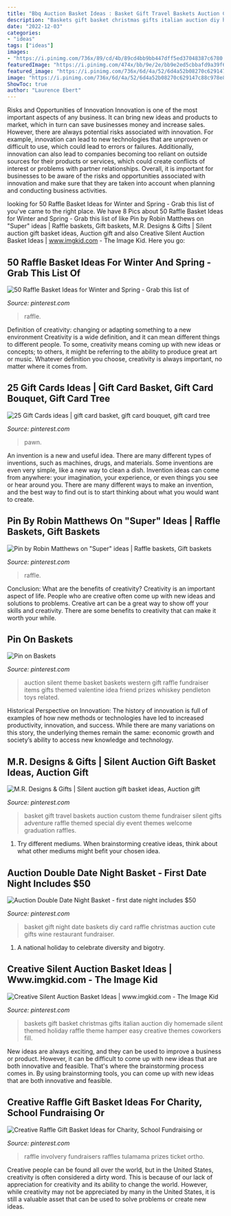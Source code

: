 ```yaml
---
title: "Bbq Auction Basket Ideas : Basket Gift Travel Baskets Auction Custom Theme Fundraiser Silent Gifts Adventure Raffle Themed Special Diy Event Themes Welcome Graduation Raffles"
description: "Baskets gift basket christmas gifts italian auction diy homemade silent themed holiday raffle theme hamper easy creative themes coworkers fill"
date: "2022-12-03"
categories:
- "ideas"
tags: ["ideas"]
images:
- "https://i.pinimg.com/736x/89/cd/4b/89cd4bb9bb447dff5ed37048387c6780.jpg"
featuredImage: "https://i.pinimg.com/474x/bb/9e/2e/bb9e2ed5cbbafd9a39f680b991b11700--gift-card-basket-gift-baskets.jpg"
featured_image: "https://i.pinimg.com/736x/6d/4a/52/6d4a52b08270c629147c88c978e8b783.jpg"
image: "https://i.pinimg.com/736x/6d/4a/52/6d4a52b08270c629147c88c978e8b783.jpg"
ShowToc: true
author: "Laurence Ebert"
---
```



Risks and Opportunities of Innovation
Innovation is one of the most important aspects of any business. It can bring new ideas and products to market, which in turn can save businesses money and increase sales. However, there are always potential risks associated with innovation. For example, innovation can lead to new technologies that are unproven or difficult to use, which could lead to errors or failures. Additionally, innovation can also lead to companies becoming too reliant on outside sources for their products or services, which could create conflicts of interest or problems with partner relationships. Overall, it is important for businesses to be aware of the risks and opportunities associated with innovation and make sure that they are taken into account when planning and conducting business activities.

	

		
looking for 50 Raffle Basket Ideas for Winter and Spring - Grab this list of you've came to the right place. We have 8 Pics about 50 Raffle Basket Ideas for Winter and Spring - Grab this list of like Pin by Robin Matthews on &quot;Super&quot; ideas | Raffle baskets, Gift baskets, M.R. Designs &amp; Gifts | Silent auction gift basket ideas, Auction gift and also Creative Silent Auction Basket Ideas | www.imgkid.com - The Image Kid. Here you go:
		
    
## 50 Raffle Basket Ideas For Winter And Spring - Grab This List Of

<img loading=lazy src="https://i.pinimg.com/736x/6d/4a/52/6d4a52b08270c629147c88c978e8b783.jpg" onerror="this.onerror=null;this.src='https://tse4.mm.bing.net/th?id=OIP.d2NgYIqjqbsPHjUMV5w0jAHaSh&amp;pid=15.1';" alt="50 Raffle Basket Ideas for Winter and Spring - Grab this list of">

_Source: pinterest.com_

>raffle. 

	

Definition of creativity: changing or adapting something to a new environment
Creativity is a wide definition, and it can mean different things to different people. To some, creativity means coming up with new ideas or concepts; to others, it might be referring to the ability to produce great art or music. Whatever definition you choose, creativity is always important, no matter where it comes from.

    
## 25 Gift Cards Ideas | Gift Card Basket, Gift Card Bouquet, Gift Card Tree

<img loading=lazy src="https://i.pinimg.com/474x/bb/9e/2e/bb9e2ed5cbbafd9a39f680b991b11700--gift-card-basket-gift-baskets.jpg" onerror="this.onerror=null;this.src='https://tse2.mm.bing.net/th?id=OIP.OXEgv-xFugeS8-_NVuTtvgAAAA&amp;pid=15.1';" alt="25 Gift Cards ideas | gift card basket, gift card bouquet, gift card tree">

_Source: pinterest.com_

>pawn. 

	

An invention is a new and useful idea. There are many different types of inventions, such as machines, drugs, and materials. Some inventions are even very simple, like a new way to clean a dish. Invention ideas can come from anywhere: your imagination, your experience, or even things you see or hear around you. There are many different ways to make an invention, and the best way to find out is to start thinking about what you would want to create.

    
## Pin By Robin Matthews On &quot;Super&quot; Ideas | Raffle Baskets, Gift Baskets

<img loading=lazy src="https://i.pinimg.com/736x/29/59/29/295929f528ccacfc5e442f3baca4c4c1.jpg" onerror="this.onerror=null;this.src='https://tse1.mm.bing.net/th?id=OIP.W39WDpRzwbaazToAJ8FEnAHaHa&amp;pid=15.1';" alt="Pin by Robin Matthews on &quot;Super&quot; ideas | Raffle baskets, Gift baskets">

_Source: pinterest.com_

>raffle. 

	

Conclusion: What are the benefits of creativity?
Creativity is an important aspect of life. People who are creative often come up with new ideas and solutions to problems. Creative art can be a great way to show off your skills and creativity. There are some benefits to creativity that can make it worth your while.

    
## Pin On Baskets

<img loading=lazy src="https://i.pinimg.com/736x/69/6b/5d/696b5d0605b2195d866812272f17c8d7--theme-baskets-raffle-baskets.jpg" onerror="this.onerror=null;this.src='https://tse4.mm.bing.net/th?id=OIP.tdF41qXMXFeMybtiiJbhjgHaKo&amp;pid=15.1';" alt="Pin on Baskets">

_Source: pinterest.com_

>auction silent theme basket baskets western gift raffle fundraiser items gifts themed valentine idea friend prizes whiskey pendleton toys related. 

	

Historical Perspective on Innovation:
The history of innovation is full of examples of how new methods or technologies have led to increased productivity, innovation, and success. While there are many variations on this story, the underlying themes remain the same: economic growth and society’s ability to access new knowledge and technology.

    
## M.R. Designs &amp; Gifts | Silent Auction Gift Basket Ideas, Auction Gift

<img loading=lazy src="https://i.pinimg.com/736x/89/cd/4b/89cd4bb9bb447dff5ed37048387c6780.jpg" onerror="this.onerror=null;this.src='https://tse4.mm.bing.net/th?id=OIP._-FEj6pNMDreJ7Ol6xm0qwAAAA&amp;pid=15.1';" alt="M.R. Designs &amp; Gifts | Silent auction gift basket ideas, Auction gift">

_Source: pinterest.com_

>basket gift travel baskets auction custom theme fundraiser silent gifts adventure raffle themed special diy event themes welcome graduation raffles. 

	

1. Try different mediums. When brainstorming creative ideas, think about what other mediums might befit your chosen idea.

    
## Auction Double Date Night Basket - First Date Night Includes $50

<img loading=lazy src="https://i.pinimg.com/736x/48/12/f0/4812f024b8c3bf17c781b9d828c86575--basket-raffle-gift-basket-ideas.jpg" onerror="this.onerror=null;this.src='https://tse2.mm.bing.net/th?id=OIP.gyOtN1Wtgj3Et0quOjcCDwHaJ3&amp;pid=15.1';" alt="Auction Double Date Night Basket - first date night includes $50">

_Source: pinterest.com_

>basket gift night date baskets diy card raffle christmas auction cute gifts wine restaurant fundraiser. 

	

1. A national holiday to celebrate diversity and bigotry.

    
## Creative Silent Auction Basket Ideas | Www.imgkid.com - The Image Kid

<img loading=lazy src="https://i.pinimg.com/736x/6d/d5/cd/6dd5cdac121908fcfbbe42ab2fc11d69.jpg" onerror="this.onerror=null;this.src='https://tse4.mm.bing.net/th?id=OIP.H00iRzJrBgdFLCpkZKsXJAHaJ3&amp;pid=15.1';" alt="Creative Silent Auction Basket Ideas | www.imgkid.com - The Image Kid">

_Source: pinterest.com_

>baskets gift basket christmas gifts italian auction diy homemade silent themed holiday raffle theme hamper easy creative themes coworkers fill. 

	

New ideas are always exciting, and they can be used to improve a business or product. However, it can be difficult to come up with new ideas that are both innovative and feasible. That's where the brainstorming process comes in. By using brainstorming tools, you can come up with new ideas that are both innovative and feasible.

    
## Creative Raffle Gift Basket Ideas For Charity, School Fundraising Or

<img loading=lazy src="https://i.pinimg.com/736x/2c/dd/fd/2cddfdfa4e451cb8b05f32e4115580e1.jpg" onerror="this.onerror=null;this.src='https://tse1.mm.bing.net/th?id=OIP.oBAFHPML5ken1jlvuXrBqwHaLH&amp;pid=15.1';" alt="Creative Raffle Gift Basket Ideas for Charity, School Fundraising or">

_Source: pinterest.com_

>raffle involvery fundraisers raffles tulamama prizes ticket ortho. 

	

Creative people can be found all over the world, but in the United States, creativity is often considered a dirty word. This is because of our lack of appreciation for creativity and its ability to change the world. However, while creativity may not be appreciated by many in the United States, it is still a valuable asset that can be used to solve problems or create new ideas.

